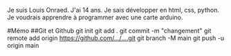 Je suis Louis Onraed. J'ai 14 ans. Je sais développer en html, css, python. Je voudrais apprendre à programmer avec une carte arduino.

#Mémo
##Git et Github
git init
git add .
git commit -m "changement"
git remote add origin https://github.com/.../....git
git branch -M main
git push -u origin main
